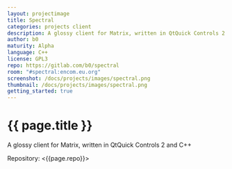 ```yaml
---
layout: projectimage
title: Spectral
categories: projects client
description: A glossy client for Matrix, written in QtQuick Controls 2 and C++
author: b0
maturity: Alpha
language: C++
license: GPL3
repo: https://gitlab.com/b0/spectral
room: "#spectral:encom.eu.org"
screenshot: /docs/projects/images/spectral.png
thumbnail: /docs/projects/images/spectral.png
getting_started: true
---
```


# {{ page.title }}
A glossy client for Matrix, written in QtQuick Controls 2 and C++

Repository: <{{page.repo}}>
